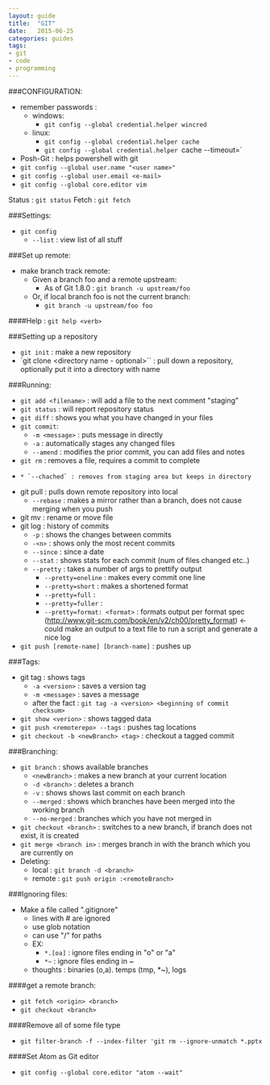 ```yaml
---
layout: guide
title:  "GIT"
date:   2015-06-25
categories: guides
tags:
- git
- code
- programming
---
```


###CONFIGURATION:
* remember passwords :
    * windows:
        * `git config --global credential.helper wincred`
    * linux:
        * `git config --global credential.helper cache`
        * `git config --global credential.helper `cache --timeout=<sec>`
* Posh-Git : helps powershell with git
* `git config --global user.name "<user name>"`
* `git config --global user.email <e-mail>`
* `git config --global core.editor vim`


Status : `git status`
Fetch : `git fetch`


###Settings:
* `git config`
    * `--list` : view list of all stuff

###Set up remote:
* make branch track remote:
    * Given a branch foo and a remote upstream:
        * As of Git 1.8.0 : `git branch -u upstream/foo`
    * Or, if local branch foo is not the current branch:
        * `git branch -u upstream/foo foo`




####Help : `git help <verb>`

###Setting up a repository
* `git init` : make a new repository
* `git clone <URL> <directory name - optional>`` : pull down a repository, optionally put it into a directory with name <directory name>


###Running:
* `git add <filename>` : will add a file to the next comment "staging"
* `git status` : will report repository status
* `git diff` : shows you what you have changed in your files
* `git commit`:
    * `-m <message>` : puts message in directly
    * `-a` : automatically stages any changed files
    * `--amend` : modifies the prior commit, you can add files and notes
* `git rm` : removes a file, requires a commit to complete
*     * `--chached` : removes from staging area but keeps in directory
* git pull : pulls down remote repository into local
    * `--rebase` : makes a mirror rather than a branch, does not cause merging when you push
* git mv <source> <destination> : rename or move file  
* git log : history of commits
     * `-p` : shows the changes between commits
     * `-<n>` : shows only the <n> most recent commits
     * `--since` : since a date
     * `--stat` : shows stats for each commit (num of files changed etc..)
     * `--pretty` : takes a number of args to prettify output
         * `--pretty=oneline` : makes every commit one line
         * `--pretty=short` : makes a shortened format
         * `--pretty=full` :
         * `--pretty=fuller` :
         * `--pretty=format: <format>` : formats output per format spec (http://www.git-scm.com/book/en/v2/ch00/pretty_format) <- could make an output to a text file to run a script and generate a nice log
* `git push [remote-name] [branch-name]` : pushes up

###Tags:
* git tag : shows tags
    * `-a <version>` : saves a version tag
    * `-m <message>` : saves a message
    * after the fact : `git tag -a <version> <beginning of commit checksum>`
* `git show <verion>` : shows tagged data
* `git push <remoterepo> --tags` : pushes tag locations
* `git checkout -b <newBranch> <tag>` : checkout a tagged commit

###Branching:
* `git branch` : shows available branches
    * `<newBranch>` : makes a new branch at your current location
    * `-d <branch>` : deletes a branch
    * `-v` : shows shows last commit on each branch
    * `--merged` : shows which branches have been merged into the working branch
    * `--no-merged` : branches which you have not merged in
* `git checkout <branch>` : switches to a new branch, if branch does not exist, it is created
* `git merge <branch in>` : merges branch in with the branch which you are currently on
* Deleting:
    * local : `git branch -d <branch>`
    * remote : `git push origin :<remoteBranch>`



###Ignoring files:
* Make a file called ".gitignore"
    * lines with # are ignored
    * use glob notation
    * can use "/" for paths
    * EX:
        * `*.[oa]` : ignore files ending in "o" or "a"
        * `*~` : ignore files ending in ~
    * thoughts : binaries (o,a). temps (tmp, *~), logs



####get a remote branch:
* `git fetch <origin> <branch>`
* `git checkout <branch>`

####Remove all of some file type
* `git filter-branch -f --index-filter 'git rm --ignore-unmatch *.pptx`

####Set Atom as Git editor
* `git config --global core.editor "atom --wait"`
